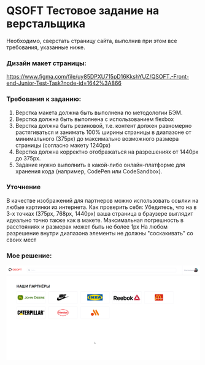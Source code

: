 # QSOFT Тестовое задание на верстальщика
Необходимо, сверстать страницу сайта, выполнив при этом все требования, указанные ниже.
### Дизайн макет страницы:
 https://www.figma.com/file/uy85DPXU715pD16KkshYUZ/QSOFT.-Front-end-Junior-Test-Task?node-id=1642%3A866
### Требования к заданию:
1) Верстка макета должна быть выполнена по методологии БЭМ.
2) Верстка должна быть выполнена с использованием flexbox
3) Верстка должна быть резиновой, т.е. контент должен равномерно растягиваться и занимать 100% ширины страницы в диапазоне от минимального (375px) до максимально возможного размера страницы (согласно макету 1240px)
4) Верстка должна корректно отображаться на разрешениях от 1440px до 375px.
5) Задание нужно выполнить в какой-либо онлайн-платформе для хранения кода (например, CodePen или CodeSandbox). 
### Уточнение
В качестве изображений для партнеров можно использовать ссылки на любые картинки из интернета.
Как проверить себя:
Убедитесь, что на в 3-х точках (375px, 768px, 1440px) ваша страница в браузере выглядит идеально точно также как в макете. Максимальная погрешность в расстояниях и размерах может быть не более 1px
На любом разрешение внутри диапазона элементы не должны "соскакивать" со своих мест

### Мое решение:
![background](chrome_ASdnVIuiBj.gif)